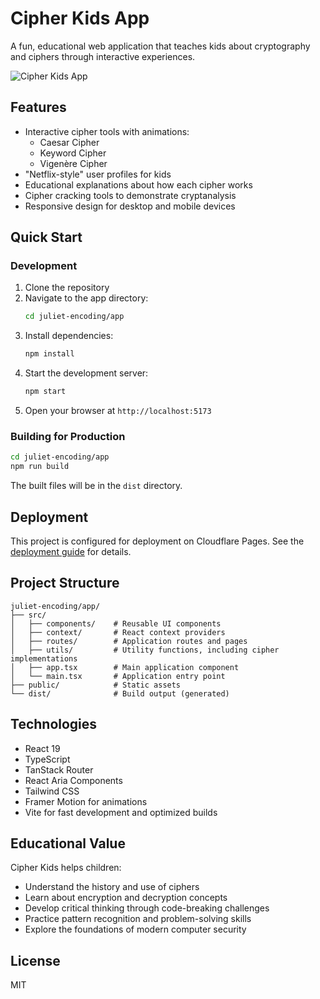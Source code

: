 # Cipher Kids App

A fun, educational web application that teaches kids about cryptography and ciphers through interactive experiences.

![Cipher Kids App](https://example.com/placeholder-image.png)

## Features

- Interactive cipher tools with animations:
  - Caesar Cipher
  - Keyword Cipher
  - Vigenère Cipher
- "Netflix-style" user profiles for kids
- Educational explanations about how each cipher works
- Cipher cracking tools to demonstrate cryptanalysis
- Responsive design for desktop and mobile devices

## Quick Start

### Development

1. Clone the repository
2. Navigate to the app directory:
   ```bash
   cd juliet-encoding/app
   ```
3. Install dependencies:
   ```bash
   npm install
   ```
4. Start the development server:
   ```bash
   npm start
   ```
5. Open your browser at `http://localhost:5173`

### Building for Production

```bash
cd juliet-encoding/app
npm run build
```

The built files will be in the `dist` directory.

## Deployment

This project is configured for deployment on Cloudflare Pages. See the [deployment guide](app/DEPLOY.md) for details.

## Project Structure

```
juliet-encoding/app/
├── src/
│   ├── components/    # Reusable UI components
│   ├── context/       # React context providers
│   ├── routes/        # Application routes and pages
│   ├── utils/         # Utility functions, including cipher implementations
│   ├── app.tsx        # Main application component
│   └── main.tsx       # Application entry point
├── public/            # Static assets
└── dist/              # Build output (generated)
```

## Technologies

- React 19
- TypeScript
- TanStack Router
- React Aria Components
- Tailwind CSS
- Framer Motion for animations
- Vite for fast development and optimized builds

## Educational Value

Cipher Kids helps children:
- Understand the history and use of ciphers
- Learn about encryption and decryption concepts
- Develop critical thinking through code-breaking challenges
- Practice pattern recognition and problem-solving skills
- Explore the foundations of modern computer security

## License

MIT